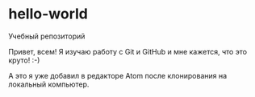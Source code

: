 # hello-world
Учебный репозиторий

Привет, всем!
Я изучаю работу с Git и GitHub и мне кажется, что это круто! :-)

А это я уже добавил в редакторе Atom после клонирования на локальный компьютер.
